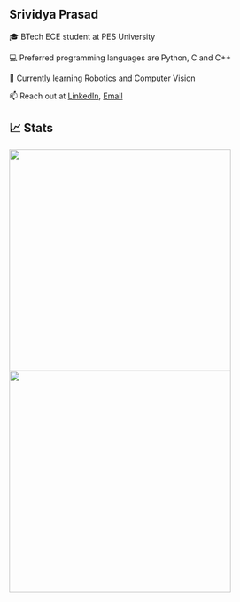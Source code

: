 ## Srividya Prasad

🎓 BTech ECE student at PES University

💻 Preferred programming languages are Python, C and C++

🌱 Currently learning Robotics and Computer Vision
  
📫 Reach out at
  [LinkedIn](https://www.linkedin.com/in/srividyaprasad/), [Email](mailto:srividyaprasad3@gmail.com)          

## 📈 Stats
<div align="left">
 <img src="https://streak-stats.demolab.com?user=srividyaprasad" width="400">
 </div>

<!-- <div align="left">
  <img src="https://github-stats-alpha.vercel.app/api?username=srividyaprasad" width="400">
</div>

<div align="left">
  <img src="http://github-profile-summary-cards.vercel.app/api/cards/repos-per-language?username=srividyaprasad" width="400">
</div>
-->

<div align="left">
  <img src="http://github-profile-summary-cards.vercel.app/api/cards/most-commit-language?username=srividyaprasad" width="400">
</div>
<!--
Profile Views
<div align="left">
  <img src="https://profile-counter.glitch.me/srividyaprasad/count.svg" width="400"/>
</div>
